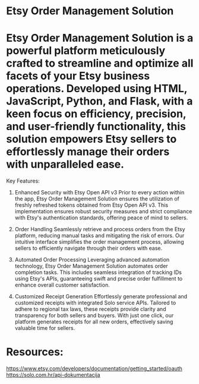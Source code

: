  # Etsy Order Management Solution
 # Etsy Order Management Solution is a powerful platform meticulously crafted to streamline and optimize all facets of your Etsy business operations. Developed using HTML, JavaScript, Python, and Flask, with a keen focus on efficiency, precision, and user-friendly functionality, this solution empowers Etsy sellers to effortlessly manage their orders with unparalleled ease.

Key Features:
1. Enhanced Security with Etsy Open API v3
Prior to every action within the app, Etsy Order Management Solution ensures the utilization of freshly refreshed tokens obtained from Etsy Open API v3. This implementation ensures robust security measures and strict compliance with Etsy's authentication standards, offering peace of mind to sellers.

3. Order Handling
Seamlessly retrieve and process orders from the Etsy platform, reducing manual tasks and mitigating the risk of errors. Our intuitive interface simplifies the order management process, allowing sellers to efficiently navigate through their orders with ease.
4. Automated Order Processing
Leveraging advanced automation technology, Etsy Order Management Solution automates order completion tasks. This includes seamless integration of tracking IDs using Etsy's APIs, guaranteeing swift and precise order fulfillment to enhance overall customer satisfaction.
5. Customized Receipt Generation
Effortlessly generate professional and customized receipts with integrated Solo service APIs. Tailored to adhere to regional tax laws, these receipts provide clarity and transparency for both sellers and buyers. With just one click, our platform generates receipts for all new orders, effectively saving valuable time for sellers.

 # Resources:
https://www.etsy.com/developers/documentation/getting_started/oauth
https://solo.com.hr/api-dokumentacija
